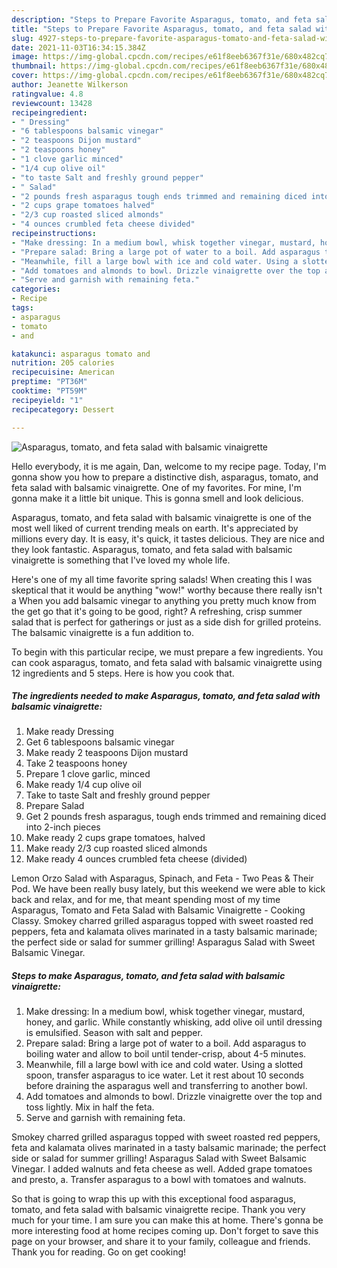 ```yaml
---
description: "Steps to Prepare Favorite Asparagus, tomato, and feta salad with balsamic vinaigrette"
title: "Steps to Prepare Favorite Asparagus, tomato, and feta salad with balsamic vinaigrette"
slug: 4927-steps-to-prepare-favorite-asparagus-tomato-and-feta-salad-with-balsamic-vinaigrette
date: 2021-11-03T16:34:15.384Z
image: https://img-global.cpcdn.com/recipes/e61f8eeb6367f31e/680x482cq70/asparagus-tomato-and-feta-salad-with-balsamic-vinaigrette-recipe-main-photo.jpg
thumbnail: https://img-global.cpcdn.com/recipes/e61f8eeb6367f31e/680x482cq70/asparagus-tomato-and-feta-salad-with-balsamic-vinaigrette-recipe-main-photo.jpg
cover: https://img-global.cpcdn.com/recipes/e61f8eeb6367f31e/680x482cq70/asparagus-tomato-and-feta-salad-with-balsamic-vinaigrette-recipe-main-photo.jpg
author: Jeanette Wilkerson
ratingvalue: 4.8
reviewcount: 13428
recipeingredient:
- " Dressing"
- "6 tablespoons balsamic vinegar"
- "2 teaspoons Dijon mustard"
- "2 teaspoons honey"
- "1 clove garlic minced"
- "1/4 cup olive oil"
- "to taste Salt and freshly ground pepper"
- " Salad"
- "2 pounds fresh asparagus tough ends trimmed and remaining diced into 2inch pieces"
- "2 cups grape tomatoes halved"
- "2/3 cup roasted sliced almonds"
- "4 ounces crumbled feta cheese divided"
recipeinstructions:
- "Make dressing: In a medium bowl, whisk together vinegar, mustard, honey, and garlic. While constantly whisking, add olive oil until dressing is emulsified. Season with salt and pepper."
- "Prepare salad: Bring a large pot of water to a boil. Add asparagus to boiling water and allow to boil until tender-crisp, about 4-5 minutes."
- "Meanwhile, fill a large bowl with ice and cold water. Using a slotted spoon, transfer asparagus to ice water. Let it rest about 10 seconds before draining the asparagus well and transferring to another bowl."
- "Add tomatoes and almonds to bowl. Drizzle vinaigrette over the top and toss lightly. Mix in half the feta."
- "Serve and garnish with remaining feta."
categories:
- Recipe
tags:
- asparagus
- tomato
- and

katakunci: asparagus tomato and 
nutrition: 205 calories
recipecuisine: American
preptime: "PT36M"
cooktime: "PT59M"
recipeyield: "1"
recipecategory: Dessert

---
```



![Asparagus, tomato, and feta salad with balsamic vinaigrette](https://img-global.cpcdn.com/recipes/e61f8eeb6367f31e/680x482cq70/asparagus-tomato-and-feta-salad-with-balsamic-vinaigrette-recipe-main-photo.jpg)

Hello everybody, it is me again, Dan, welcome to my recipe page. Today, I'm gonna show you how to prepare a distinctive dish, asparagus, tomato, and feta salad with balsamic vinaigrette. One of my favorites. For mine, I'm gonna make it a little bit unique. This is gonna smell and look delicious.

Asparagus, tomato, and feta salad with balsamic vinaigrette is one of the most well liked of current trending meals on earth. It's appreciated by millions every day. It is easy, it's quick, it tastes delicious. They are nice and they look fantastic. Asparagus, tomato, and feta salad with balsamic vinaigrette is something that I've loved my whole life.

Here&#39;s one of my all time favorite spring salads! When creating this I was skeptical that it would be anything &#34;wow!&#34; worthy because there really isn&#39;t a When you add balsamic vinegar to anything you pretty much know from the get go that it&#39;s going to be good, right? A refreshing, crisp summer salad that is perfect for gatherings or just as a side dish for grilled proteins. The balsamic vinaigrette is a fun addition to.


To begin with this particular recipe, we must prepare a few ingredients. You can cook asparagus, tomato, and feta salad with balsamic vinaigrette using 12 ingredients and 5 steps. Here is how you cook that.

<!--inarticleads1-->

##### The ingredients needed to make Asparagus, tomato, and feta salad with balsamic vinaigrette:

1. Make ready  Dressing
1. Get 6 tablespoons balsamic vinegar
1. Make ready 2 teaspoons Dijon mustard
1. Take 2 teaspoons honey
1. Prepare 1 clove garlic, minced
1. Make ready 1/4 cup olive oil
1. Take to taste Salt and freshly ground pepper
1. Prepare  Salad
1. Get 2 pounds fresh asparagus, tough ends trimmed and remaining diced into 2-inch pieces
1. Make ready 2 cups grape tomatoes, halved
1. Make ready 2/3 cup roasted sliced almonds
1. Make ready 4 ounces crumbled feta cheese (divided)


Lemon Orzo Salad with Asparagus, Spinach, and Feta - Two Peas &amp; Their Pod. We have been really busy lately, but this weekend we were able to kick back and relax, and for me, that meant spending most of my time Asparagus, Tomato and Feta Salad with Balsamic Vinaigrette - Cooking Classy. Smokey charred grilled asparagus topped with sweet roasted red peppers, feta and kalamata olives marinated in a tasty balsamic marinade; the perfect side or salad for summer grilling! Asparagus Salad with Sweet Balsamic Vinegar. 

<!--inarticleads2-->

##### Steps to make Asparagus, tomato, and feta salad with balsamic vinaigrette:

1. Make dressing: In a medium bowl, whisk together vinegar, mustard, honey, and garlic. While constantly whisking, add olive oil until dressing is emulsified. Season with salt and pepper.
1. Prepare salad: Bring a large pot of water to a boil. Add asparagus to boiling water and allow to boil until tender-crisp, about 4-5 minutes.
1. Meanwhile, fill a large bowl with ice and cold water. Using a slotted spoon, transfer asparagus to ice water. Let it rest about 10 seconds before draining the asparagus well and transferring to another bowl.
1. Add tomatoes and almonds to bowl. Drizzle vinaigrette over the top and toss lightly. Mix in half the feta.
1. Serve and garnish with remaining feta.


Smokey charred grilled asparagus topped with sweet roasted red peppers, feta and kalamata olives marinated in a tasty balsamic marinade; the perfect side or salad for summer grilling! Asparagus Salad with Sweet Balsamic Vinegar. I added walnuts and feta cheese as well. Added grape tomatoes and presto, a. Transfer asparagus to a bowl with tomatoes and walnuts. 

So that is going to wrap this up with this exceptional food asparagus, tomato, and feta salad with balsamic vinaigrette recipe. Thank you very much for your time. I am sure you can make this at home. There's gonna be more interesting food at home recipes coming up. Don't forget to save this page on your browser, and share it to your family, colleague and friends. Thank you for reading. Go on get cooking!
